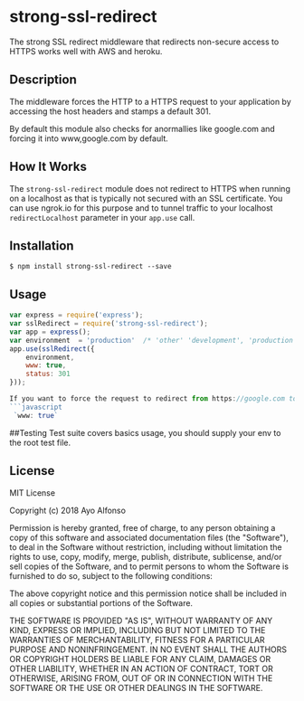 # strong-ssl-redirect

The strong SSL redirect middleware that redirects non-secure access to HTTPS works well with AWS and heroku.

## Description

The middleware forces the HTTP to a HTTPS request to your application by accessing the host headers and stamps a default 301.

By default this module also checks for anormallies like google.com and forcing it into www,google.com by default.


## How It Works
The `strong-ssl-redirect` module does not redirect to HTTPS when running on a localhost as that is typically not secured with an SSL certificate. You can use ngrok.io for this purpose and to tunnel traffic to your localhost `redirectLocalhost` parameter in your `app.use` call.

## Installation

```
$ npm install strong-ssl-redirect --save
```

## Usage

```javascript
var express = require('express');
var sslRedirect = require('strong-ssl-redirect');
var app = express();
var environment  = 'production'  /* 'other' 'development', 'production'*/
app.use(sslRedirect({
    environment,
    www: true,
    status: 301
}));

If you want to force the request to redirect from https://google.com to https://www.google.com set the www property to true like so.
```javascript
 `www: true`
```

##Testing
Test suite covers basics usage, you should supply your env to the root test file.


## License
MIT License

Copyright (c) 2018 Ayo Alfonso

Permission is hereby granted, free of charge, to any person obtaining a copy
of this software and associated documentation files (the "Software"), to deal
in the Software without restriction, including without limitation the rights
to use, copy, modify, merge, publish, distribute, sublicense, and/or sell
copies of the Software, and to permit persons to whom the Software is
furnished to do so, subject to the following conditions:

The above copyright notice and this permission notice shall be included in all
copies or substantial portions of the Software.

THE SOFTWARE IS PROVIDED "AS IS", WITHOUT WARRANTY OF ANY KIND, EXPRESS OR
IMPLIED, INCLUDING BUT NOT LIMITED TO THE WARRANTIES OF MERCHANTABILITY,
FITNESS FOR A PARTICULAR PURPOSE AND NONINFRINGEMENT. IN NO EVENT SHALL THE
AUTHORS OR COPYRIGHT HOLDERS BE LIABLE FOR ANY CLAIM, DAMAGES OR OTHER
LIABILITY, WHETHER IN AN ACTION OF CONTRACT, TORT OR OTHERWISE, ARISING FROM,
OUT OF OR IN CONNECTION WITH THE SOFTWARE OR THE USE OR OTHER DEALINGS IN THE
SOFTWARE.